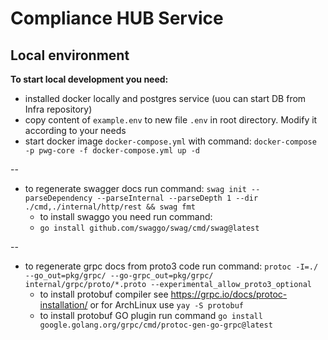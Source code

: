 # Compliance HUB Service

## Local environment

**To start local development you need:**

* installed docker locally and postgres service (uou can start DB from Infra repository)
* copy content of `example.env` to new file `.env` in root directory. Modify it according to your needs
* start docker image `docker-compose.yml` with command:
  `docker-compose -p pwg-core -f docker-compose.yml up -d`

--

* to regenerate swagger docs run command:
  `swag init --parseDependency --parseInternal --parseDepth 1 --dir ./cmd,./internal/http/rest && swag fmt`
    * to install swaggo you need run command:
    * `go install github.com/swaggo/swag/cmd/swag@latest`
  
--
  
* to regenerate grpc docs from proto3 code run command:
  `protoc -I=./ --go_out=pkg/grpc/ --go-grpc_out=pkg/grpc/ internal/grpc/proto/*.proto --experimental_allow_proto3_optional`
  * to install protobuf compiler see https://grpc.io/docs/protoc-installation/ or for ArchLinux use `yay -S protobuf`
  * to install protobuf GO plugin run command
  `go install google.golang.org/grpc/cmd/protoc-gen-go-grpc@latest`